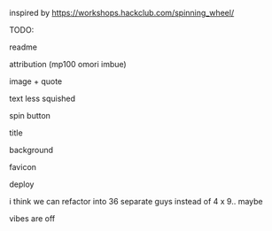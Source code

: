 inspired by https://workshops.hackclub.com/spinning_wheel/

TODO:

readme

attribution (mp100 omori imbue)

image + quote

text less squished

spin button

title

background

favicon

deploy

i think we can refactor into 36 separate guys instead of 4 x 9.. maybe

vibes are off